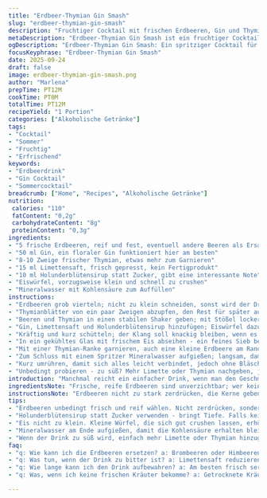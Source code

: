 ```yaml
---
title: "Erdbeer-Thymian Gin Smash"
slug: "erdbeer-thymian-gin-smash"
description: "Fruchtiger Cocktail mit frischen Erdbeeren, Gin und Thymian. Leicht herb, wenig süß, spritzig. Schnell gemacht, braucht nur 10 Minuten. Kräuter und Beeren geben unterschiedliche Aromen ab, je nach Reife und Temperatur. Perfekte Balance aus fruchtig, würzig und erfrischend. Für Leute, die nicht nur süß mögen, sondern mit etwas Komplexität. Vegetarisch, glutenfrei, ohne Milch, Eier, Nüsse. Ideal für spontane Treffen, ein bisschen sommerlich, aber auch wintertauglich mit Küchentime und frischen Zutaten. Verschieden ausprobiert, oft etwas weniger Zucker als auf anderen Varianten. Sauberes, klares Glas ist wichtig, sonst wirkt es matschig, vor allem wenn die Erdbeeren schon zu sehr zerquetscht werden."
metaDescription: "Erdbeer-Thymian Gin Smash ist ein fruchtiger Cocktail. Schnell zubereitet. Frische Erdbeeren und Thymian machen ihn besonders."
ogDescription: "Erdbeer-Thymian Gin Smash: Ein spritziger Cocktail für alle, die fruchtige Komplexität mögen. Ideal für spontane Treffen und unterschiedliche Anlässe."
focusKeyphrase: "Erdbeer-Thymian Gin Smash"
date: 2025-09-24
draft: false
image: erdbeer-thymian-gin-smash.png
author: "Marlena"
prepTime: PT12M
cookTime: PT0M
totalTime: PT12M
recipeYield: "1 Portion"
categories: ["Alkoholische Getränke"]
tags:
- "Cocktail"
- "Sommer"
- "Fruchtig"
- "Erfrischend"
keywords:
- "Erdbeerdrink"
- "Gin Cocktail"
- "Sommercocktail"
breadcrumb: ["Home", "Recipes", "Alkoholische Getränke"]
nutrition: 
 calories: "110"
 fatContent: "0,2g"
 carbohydrateContent: "8g"
 proteinContent: "0,3g"
ingredients:
- "5 frische Erdbeeren, reif und fest, eventuell andere Beeren als Ersatz"
- "50 ml Gin, ein floraler Gin funktioniert hier am besten"
- "8-10 Zweige frischer Thymian, etwas mehr zum Garnieren"
- "15 ml Limettensaft, frisch gepresst, kein Fertigprodukt"
- "10 ml Holunderblütensirup statt Zucker, gibt eine interessante Note"
- "Eiswürfel, vorzugsweise klein und schnell zu crushen"
- "Mineralwasser mit Kohlensäure zum Auffüllen"
instructions:
- "Erdbeeren grob vierteln; nicht zu klein schneiden, sonst wird der Drink schnell bitter und matschig"
- "Thymianblätter von ein paar Zweigen abzupfen, den Rest für später aufheben"
- "Beeren und Thymian in einen stabilen Shaker geben; mit Stößel locker zerdrücken - nicht pulverisieren, noch etwas Struktur soll spürbar sein"
- "Gin, Limettensaft und Holunderblütensirup hinzufügen; Eiswürfel dazu, darauf achten nicht zu viel einzufüllen, sonst verwässert das nachher"
- "Kräftig und kurz schütteln; der Klang soll knackig bleiben, wenn es zu lange wird, verwässert der Geschmack"
- "In ein gekühltes Glas mit frischem Eis abseihen - ein feines Sieb benutzen, um Erdbeerkerne fernzuhalten"
- "Mit einer Thymian-Ranke garnieren, auch eine kleine Erdbeere am Rand macht optisch was her"
- "Zum Schluss mit einem Spritzer Mineralwasser aufgießen; langsam, damit die Kohlensäure erhalten bleibt"
- "Kurz umrühren, damit sich alles leicht verbindet, jedoch ohne Bläschen zu zerstören"
- "Unbedingt probieren - zu süß? Mehr Limette oder Thymian nachgeben, je nach Saison kann es variieren"
introduction: "Manchmal reicht ein einfacher Drink, wenn man den Geschmack genau trifft. Erdbeeren und Gin? Passt nur, wenn man nicht nur nach Süße greift. Zu oft verdoppelt man den Zucker und verliert den Charakter. Thymian bringt hier die herbe, fast würzige Schicht. Beim ersten Versuch fehlte das Citrus. Zu flach, zu langweilig. Limette sorgt für Zitrusfrische, jetzt ist der Twist da, der den ganzen sommerlichen, frischen Eindruck abmacht. Der Holunderblütensirup rückt den Zucker etwas in den Hintergrund, ohne die Kontrolle zu verlieren. Eis - nicht zu viel und nicht zu klein, sonst verwässert das Getränk zu schnell. Die Balance sehen, riechen, fühlen, wissen wann gut ist. Jeder Schluck offenbart eine kleine Geschichte pflanzlicher Frische und rauchiger Ginnoten, leicht säuerlich und angenehm. In der Küche bleibt was zum Probieren, nachjustieren und immer wieder neu entdecken."
ingredientsNote: "Frische, reife Erdbeeren sind unverzichtbar; wer keine Erdbeeren hat, kann Brombeeren oder Himbeeren nehmen – aber Achtung, der Drink wird „erdiger“. Gin sollte kalt und frisch sein - zu alte Flaschen verlieren Aroma. Thymian bitte frisch verwenden, getrockneter schmeckt zu herb und lastet den Drink zu stark. Limette frisch gepresst, nicht aus der Flasche, sonst zu bitter. Holunderblütensirup ersetzt Zucker und gibt Tiefe; anderenfalls normalen Rohrzucker nehmen, aber sparsam. Eis weich, nicht schmelzend, sonst Wasser reinigt den Geschmack weg. Mineralwasser besser mit viel Kohlensäure, damit die Frische über Stunden bleibt. Glas vor Kälte kühlen, sonst dauert der Drink zu lange, bis er stimmt. Sollte man keine frischen Kräuter haben, vorsichtig mit getrocknetem experimentieren – das Aroma ist schnell überwältigend. Schnell handeln, denn Erdbeeren verderben schnell, sonst läuft der Drink ins Bittere."
instructionsNote: "Erdbeeren nicht zu stark zerdrücken, die Kerne geben schnell Bitterstoffe ab. Der Stößel sollte locker durchmischen, ohne dass alles matschig wird. Den Shaker nicht zu lange schütteln, sonst wird die Eisflasche zu warm, der Gin verliert Frische. Eingießen immer mit Sieb, sonst bleiben Erdbeer- und Kräuterreste im Glas - nicht jeder mag das. Wenn der Drink zu sauer oder herb wirkt, mit mehr Holunderblütensirup ausbalancieren; zu süß? Ein winziger Spritzer Limettensaft gleicht aus. Mineralwasser zuletzt, sonst verflacht die Kohlensäure. Mit Eis füllen, nicht davor, um Temperatur nicht zu stark zu senken. Das fertige Getränk schmeckt am besten frisch und kühl, nicht lange stehen lassen. Manchmal kleine Blätter vom Thymian im Glas lassen; sieht besser aus und gibt aroma ohne zu dominant zu sein. Nach eigenen Vorlieben anpassen - so findet man den eigenen Signature Smash."
tips:
- "Erdbeeren unbedingt frisch und reif wählen. Nicht zerdrücken, sondern nur grob vierteln. Zu kleine Stücke können Bitterstoffe abgeben. Richtiges Verhältnis ist wichtig."
- "Holunderblütensirup statt Zucker verwenden - bringt Tiefe. Falls kein Sirup da, normalen Rohrzucker nutzen, aber sparsam. Zu viel Zucker wird schnell dominant. Das Ziel ist Balance."
- "Eis nicht zu klein. Kleine Würfel, die sich gut crushen lassen, erhöhen die Frische. Aber nicht zu viel Eis beim Shaken - wird zu wässrig. Besser auf die Konsistenz achten."
- "Mineralwasser am Ende aufgießen, damit die Kohlensäure erhalten bleibt. Schnell gießen und kurz umrühren. Wer mag, kann nach dem Genuss ein paar Thymianblätter im Glas lassen."
- "Wenn der Drink zu süß wird, einfach mehr Limette oder Thymian hinzugeben. Mit Aromen spielen, bis der persönliche Geschmack stimmt. Jeder Drink erzählt eine eigene Geschichte."
faq:
- "q: Wie kann ich die Erdbeeren ersetzen? a: Brombeeren oder Himbeeren sind Alternativen. Achtung, sie machen den Drink 'erdiger'. Die Süße kann sich verändern."
- "q: Was tun, wenn der Drink zu bitter ist? a: Limettensaft reduzieren und mehr Holunderblütensirup verwenden. Zu viel Zitrus kann unangenehm werden, das Gleichgewicht ist entscheidend."
- "q: Wie lange kann ich den Drink aufbewahren? a: Am besten frisch servieren. Keine lange Lagerung. Sollte er stehen bleiben, verwässert er schnell. Zuerst ist er frisch, dann fade."
- "q: Was, wenn ich keine frischen Kräuter bekomme? a: Getrocknete Kräuter nur sparsam einsetzen, das Aroma kann zu intensiv sein. Es gibt wenig Spielraum für Ungenauigkeit."

---
```


